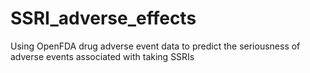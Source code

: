 # SSRI_adverse_effects
Using OpenFDA drug adverse event data to predict the seriousness of adverse events associated with taking SSRIs
